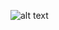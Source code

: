 ![alt text](https://images2.minutemediacdn.com/image/upload/c_fill,g_auto,h_1248,w_2220/v1555439209/shape/mentalfloss/345eyrhfj.png?itok=WBbnAek5
)